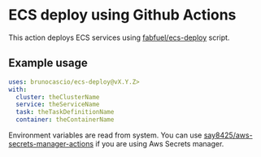 # ECS deploy using Github Actions

This action deploys ECS services using [fabfuel/ecs-deploy](https://github.com/fabfuel/ecs-deploy) script.

## Example usage

```yml
uses: brunocascio/ecs-deploy@vX.Y.Z>
with:
  cluster: theClusterName
  service: theServiceName
  task: theTaskDefinitionName
  container: theContainerName
```

Environment variables are read from system. You can use [say8425/aws-secrets-manager-actions](https://github.com/say8425/aws-secrets-manager-actions) if you are using Aws Secrets manager.
